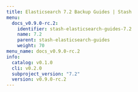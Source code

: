 ```yaml
---
title: Elasticsearch 7.2 Backup Guides | Stash
menu:
  docs_v0.9.0-rc.2:
    identifier: stash-elasticsearch-guides-7.2
    name: 7.2
    parent: stash-elasticsearch-guides
    weight: 70
menu_name: docs_v0.9.0-rc.2
info:
  catalog: v0.1.0
  cli: v0.2.0
  subproject_version: "7.2"
  version: v0.9.0-rc.2
---
```


